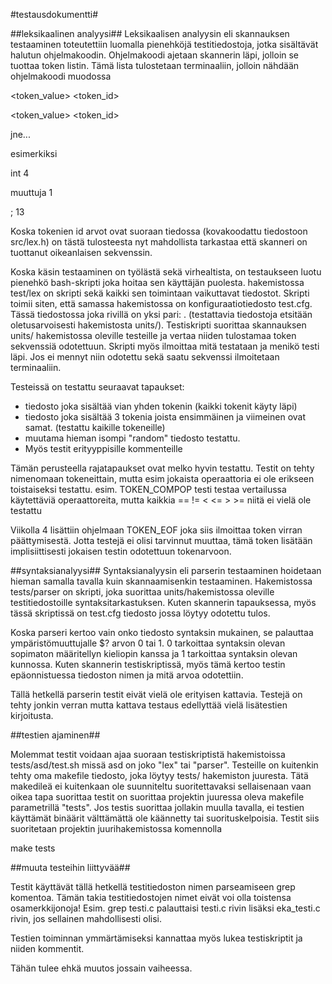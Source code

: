 #testausdokumentti#

##leksikaalinen analyysi##
Leksikaalisen analyysin eli skannauksen testaaminen toteutettiin luomalla pienehköjä
testitiedostoja, jotka sisältävät halutun ohjelmakoodin. Ohjelmakoodi ajetaan skannerin
läpi, jolloin se tuottaa token listin. Tämä lista tulostetaan terminaaliin, jolloin
nähdään ohjelmakoodi muodossa

<token_value> <token_id>

<token_value> <token_id>

jne...

esimerkiksi

int 4

muuttuja 1

; 13

Koska tokenien id arvot ovat suoraan tiedossa (kovakoodattu tiedostoon src/lex.h) on
tästä tulosteesta nyt mahdollista tarkastaa että skanneri on tuottanut oikeanlaisen
sekvenssin.

Koska käsin testaaminen on työlästä sekä virhealtista, on testaukseen luotu pienehkö
bash-skripti joka hoitaa sen käyttäjän puolesta. hakemistossa test/lex on skripti sekä
kaikki sen toimintaan vaikuttavat tiedostot. Skripti toimii siten, että samassa
hakemistossa on konfiguraatiotiedosto test.cfg. Tässä tiedostossa joka rivillä on yksi
pari: <testattava tiedosto> <odotettu sekvenssi>. (testattavia tiedostoja etsitään
oletusarvoisesti hakemistosta units/). Testiskripti suorittaa skannauksen units/
hakemistossa oleville testeille ja vertaa niiden tulostamaa token sekvenssiä odotettuun.
Skripti myös ilmoittaa mitä testataan ja menikö testi läpi. Jos ei mennyt niin odotettu
sekä saatu sekvenssi ilmoitetaan terminaaliin.

Testeissä on testattu seuraavat tapaukset:
 * tiedosto joka sisältää vian yhden tokenin (kaikki tokenit käyty läpi)
 * tiedosto joka sisältää 3 tokenia joista ensimmäinen ja viimeinen ovat samat. (testattu kaikille tokeneille)
 * muutama hieman isompi "random" tiedosto testattu.
 * Myös testit erityyppisille kommenteille

Tämän perusteella rajatapaukset ovat melko hyvin testattu. Testit on tehty nimenomaan
tokeneittain, mutta esim jokaista operaattoria ei ole erikseen toistaiseksi testattu.
esim. TOKEN_COMPOP testi testaa vertailussa käytettäviä operaattoreita, mutta kaikkia
== != < <= > >= niitä ei vielä ole testattu

Viikolla 4 lisättiin ohjelmaan TOKEN_EOF joka siis ilmoittaa token virran päättymisestä.
Jotta testejä ei olisi tarvinnut muuttaa, tämä token lisätään implisiittisesti jokaisen
testin odotettuun tokenarvoon.

##syntaksianalyysi##
Syntaksianalyysin eli parserin testaaminen hoidetaan hieman samalla tavalla kuin
skannaamisenkin testaaminen. Hakemistossa tests/parser on skripti, joka suorittaa
units/hakemistossa oleville testitiedostoille syntaksitarkastuksen. Kuten skannerin
tapauksessa, myös tässä skriptissä on test.cfg tiedosto jossa löytyy odotettu tulos.

Koska parseri kertoo vain onko tiedosto syntaksin mukainen, se palauttaa
ympäristömuuttujalle $? arvon 0 tai 1. 0 tarkoittaa syntaksin olevan sopimaton
määritellyn kieliopin kanssa ja 1 tarkoittaa syntaksin olevan kunnossa. Kuten skannerin
testiskriptissä, myös tämä kertoo testin epäonnistuessa tiedoston nimen ja mitä arvoa
odotettiin.

Tällä hetkellä parserin testit eivät vielä ole erityisen kattavia. Testejä on tehty
jonkin verran mutta kattava testaus edellyttää vielä lisätestien kirjoitusta.

##testien ajaminen##

Molemmat testit voidaan ajaa suoraan testiskriptistä hakemistoissa tests/asd/test.sh
missä asd on joko "lex" tai "parser". Testeille on kuitenkin tehty oma makefile
tiedosto, joka löytyy tests/ hakemiston juuresta. Tätä makedileä ei kuitenkaan ole
suunniteltu suoritettavaksi sellaisenaan vaan oikea tapa suorittaa testit on suorittaa
projektin juuressa oleva makefile parametrillä "tests". Jos testis suorittaa jollakin
muulla tavalla, ei testien käyttämät binäärit välttämättä ole käännetty tai
suorituskelpoisia. Testit siis suoritetaan projektin juurihakemistossa komennolla

make tests

##muuta testeihin liittyvää##

Testit käyttävät tällä hetkellä testitiedoston nimen parseamiseen grep komentoa.
Tämän takia testitiedostojen nimet eivät voi olla toistensa osamerkkijonoja!
Esim. grep testi.c palauttaisi testi.c rivin lisäksi eka_testi.c rivin, jos sellainen
mahdollisesti olisi.

Testien toiminnan ymmärtämiseksi kannattaa myös lukea testiskriptit ja niiden kommentit.

Tähän tulee ehkä muutos jossain vaiheessa.



